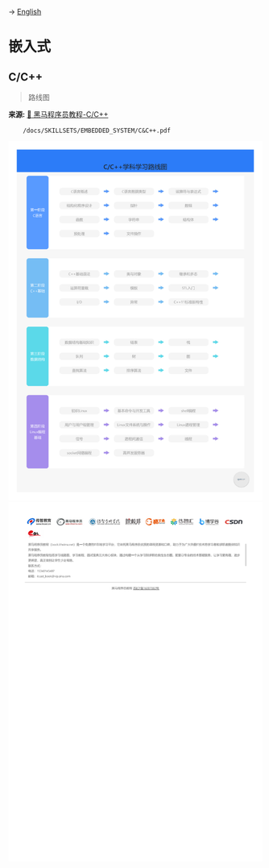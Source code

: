 -> [English](/SKILLSETS/EMBEDDED_SYSTEM/embedded_system.md)

# 嵌入式

## C/C++

> 路线图

**来源:** [🔗 黑马程序员教程-C/C++](https://book.itheima.net/learnline/223)

```pdf
    /docs/SKILLSETS/EMBEDDED_SYSTEM/C&C++.pdf
```

![C&C++](C&C++_00.png)
![C&C++](C&C++_01.png)